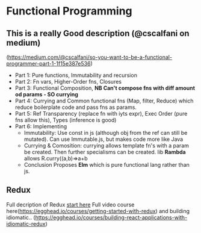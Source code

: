 # Functional Programming

## This is a really Good description (@cscalfani on medium)
(https://medium.com/@cscalfani/so-you-want-to-be-a-functional-programmer-part-1-1f15e387e536)
- Part 1: Pure functions, Immutability and recursion
- Part 2: Fn vars, Higher-Order fns, Closures
- Part 3: Functional Composition, **NB Can't compose fns with diff amount od params - SO currying**
- Part 4: Currying and Common functional fns (Map, filter, Reduce) which reduce boilerplate code and pass fns as params.
- Part 5: Ref Transparency (replace fn with iyts expr), Exec Order (pure fns allow this), Types (inference is good)
- Part 6: Implementing
  - Immutability: Use const in js (although obj from the ref can still be mutated). Can use Immutable.js, but makes code more like Java
  - Currying & Comosition: currying allows template fn's with a param be created. Then further specialisms can be created.
  lib **Rambda** allows R.curry((a,b)=>a+b
  - Conclusion Proposes **Elm** which is pure functional lang rather than js.

## Redux
Full decription of Redux [start here](https://medium.com/javascript-scene/10-tips-for-better-redux-architecture-69250425af44)
Full video course here(https://egghead.io/courses/getting-started-with-redux)
and building idiomatic.. (https://egghead.io/courses/building-react-applications-with-idiomatic-redux)

